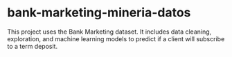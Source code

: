 # bank-marketing-mineria-datos
This project uses the Bank Marketing dataset. It includes data cleaning, exploration, and machine learning models to predict if a client will subscribe to a term deposit.
